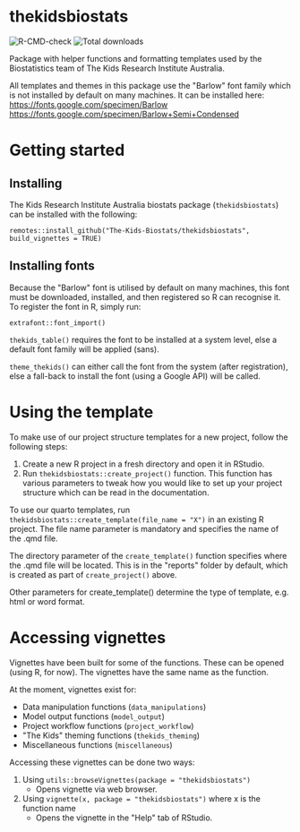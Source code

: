 # thekidsbiostats

![R-CMD-check](https://github.com/The-Kids-Biostats/thekidsbiostats/actions/workflows/R-CMD-check.yaml/badge.svg)
![Total downloads](https://img.shields.io/github/downloads/the-kids-biostats/thekidsbiostats/total)

Package with helper functions and formatting templates used by the Biostatistics team of The Kids Research Institute Australia.

All templates and themes in this package use the "Barlow" font family which is not installed by default on many machines. It can be installed here: 
https://fonts.google.com/specimen/Barlow
https://fonts.google.com/specimen/Barlow+Semi+Condensed

# Getting started

## Installing

The Kids Research Institute Australia biostats package (`thekidsbiostats`) can be installed with the following:

```         
remotes::install_github("The-Kids-Biostats/thekidsbiostats", build_vignettes = TRUE)
```

## Installing fonts

Because the "Barlow" font is utilised by default on many machines, this font must be downloaded, installed, and then registered so R can recognise it. To register the font in R, simply run:

```
extrafont::font_import()
```

`thekids_table()` requires the font to be installed at a system level, else a default font family will be applied (sans).

`theme_thekids()` can either call the font from the system (after registration), else a fall-back to install the font (using a Google API) will be called.

# Using the template

To make use of our project structure templates for a new project, follow the following steps:

1. Create a new R project in a fresh directory and open it in RStudio.
2. Run `thekidsbiostats::create_project()` function. This function has various parameters to tweak how you would like to set up your project structure which can be read in the documentation. 

To use our quarto templates, run `thekidsbiostats::create_template(file_name = "X")` in an existing R project. The file name parameter is mandatory and specifies the name of the .qmd file. 

The directory parameter of the `create_template()` function specifies where the .qmd file will be located. This is in the "reports" folder by default, which is created as part of `create_project()` above. 

Other parameters for create_template() determine the type of template, e.g. html or word format. 

# Accessing vignettes

Vignettes have been built for some of the functions. These can be opened (using R, for now). The vignettes have the same name as the function.

At the moment, vignettes exist for:

+ Data manipulation functions (`data_manipulations`)
+ Model output functions (`model_output`)
+ Project workflow functions (`project_workflow`)
+ "The Kids" theming functions (`thekids_theming`)
+ Miscellaneous functions (`miscellaneous`)

Accessing these vignettes can be done two ways:

1) Using `utils::browseVignettes(package = "thekidsbiostats")`
     + Opens vignette via web browser.
3) Using `vignette(x, package = "thekidsbiostats")` where x is the function name
     + Opens the vignette in the "Help" tab of RStudio.

